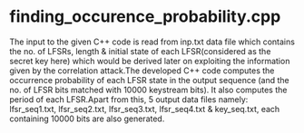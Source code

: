 # finding_occurence_probability.cpp
The input to the given C++ code is read from inp.txt data file which contains the no. of LFSRs, length &amp; initial state of each LFSR(considered as the secret key here) which would be derived later on exploiting the information given by the correlation attack.The developed C++ code computes the occurrence probability of each LFSR state in the output sequence (and the no. of LFSR bits matched with 10000 keystream bits). It also computes the period of each LFSR.Apart from this, 5 output data files namely: lfsr_seq1.txt, lfsr_seq2.txt, lfsr_seq3.txt, lfsr_seq4.txt &amp; key_seq.txt, each containing 10000 bits are also generated. 
